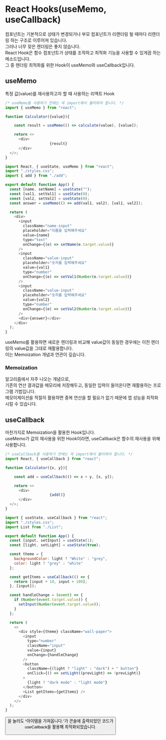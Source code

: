 # React Hooks(useMemo, useCallback)
컴포넌트는 기본적으로 상태가 변경되거나 부모 컴포넌트가 리랜더링 될 때마다 리렌더링 하는 구조로 이루어져 있습니다.  
그러나 너무 잦은 렌더링은 좋지 않습니다.  
React Hook은 함수 컴포넌트가 상태를 조작하고 최적화 기능을 사용할 수 있게끔 하는 메소드입니다.  
그 중 렌더링 최적화를 위한 Hook이 useMemo와 useCallback입니다.

## useMemo
특정 값(value)를 재사용하고자 할 때 사용하는 리액트 Hook

```javascript
/* useMemo를 사용하기 전에는 꼭 import해서 불러와야 합니다. */
import { useMemo } from "react";

function Calculator({value}){

	const result = useMemo(() => calculate(value), [value]);

	return <>
      <div>
					{result}
      </div>
  </>;
}
```

```javascript
import React, { useState, useMemo } from "react";
import "./styles.css";
import { add } from "./add";

export default function App() {
  const [name, setName] = useState("");
  const [val1, setVal1] = useState(0);
  const [val2, setVal2] = useState(0);
  const answer = useMemo(() => add(val1, val2), [val1, val2]);

  return (
    <div>
      <input
        className="name-input"
        placeholder="이름을 입력해주세요"
        value={name}
        type="text"
        onChange={(e) => setName(e.target.value)}
      />
      <input
        className="value-input"
        placeholder="숫자를 입력해주세요"
        value={val1}
        type="number"
        onChange={(e) => setVal1(Number(e.target.value))}
      />
      <input
        className="value-input"
        placeholder="숫자를 입력해주세요"
        value={val2}
        type="number"
        onChange={(e) => setVal2(Number(e.target.value))}
      />
      <div>{answer}</div>
    </div>
  );
}

```



useMemo를 활용하면 새로운 렌더링과 비교해 value값이 동일한 경우에는 이전 렌더링의 value값을 그대로 재활용합니다.  
이는 Memoization 개념과 연관이 깊습니다.

### Memoization
알고리즘에서 자주 나오는 개념으로,  
기존의 연산 결과값을 메모리에 저장해두고, 동일한 입력이 들어온다면 재활용하는 프로그램 기법입니다.  
메모이제이션을 적절히 활용하면 중복 연산을 할 필요가 없기 때문에 앱 성능을 최적화 시킬 수 있습니다.

## useCallback
마찬가지로 Memoization을 활용한 Hook입니다.  
useMemo가 값의 재사용을 위한 Hook이라면, useCallback은 함수의 재사용을 위해 사용합니다.

```javascript
/* useCallback를 사용하기 전에는 꼭 import해서 불러와야 합니다. */
import React, { useCallback } from "react";

function Calculator({x, y}){

	const add = useCallback(() => x + y, [x, y]);

	return <>
      <div>
					{add()}
      </div>
  </>;
}
```

```javascript
import { useState, useCallback } from "react";
import "./styles.css";
import List from "./List";

export default function App() {
  const [input, setInput] = useState(1);
  const [light, setLight] = useState(true);

  const theme = {
    backgroundColor: light ? "White" : "grey",
    color: light ? "grey" : "white"
  };

  const getItems = useCallback(() => {
    return [input + 10, input + 100];
  }, [input]);

  const handleChange = (event) => {
    if (Number(event.target.value)) {
      setInput(Number(event.target.value));
    }
  };

  return (
    <>
      <div style={theme} className="wall-paper">
        <input
          type="number"
          className="input"
          value={input}
          onChange={handleChange}
        />
        <button
          className={(light ? "light" : "dark") + " button"}
          onClick={() => setLight((prevLight) => !prevLight)}
        >
          {light ? "dark mode" : "light mode"}
        </button>
        <List getItems={getItems} />
      </div>
    </>
  );
}
```
<button>을 눌러도 “아이템을 가져옵니다.”가 콘솔에 출력되었던 코드가  
useCallback을 활용해 최적화되었습니다.

